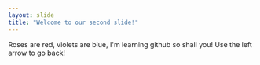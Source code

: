 ```yaml
---
layout: slide
title: "Welcome to our second slide!"
---
```

Roses are red, violets are blue, I'm learning github so shall you!
Use the left arrow to go back!
